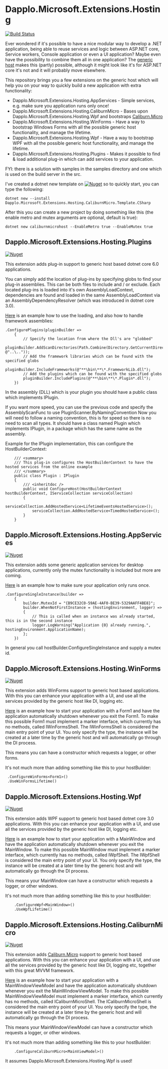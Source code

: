 # Dapplo.Microsoft.Extensions.Hosting

[![Build Status](https://dev.azure.com/Dapplo/Dapplo.Microsoft.Extensions.Hosting/_apis/build/status/dapplo.Dapplo.Microsoft.Extensions.Hosting?branchName=master)](https://dev.azure.com/Dapplo/Dapplo.Microsoft.Extensions.Hosting/_build/latest?definitionId=6&branchName=master)

Ever wondered if it's possible to have a nice modular way to develop a .NET application, being able to reuse services and logic between ASP.NET core, Service workers, Console application or even a UI application? Maybe even have the possibility to combine them all in one application? The [generic host](https://docs.microsoft.com/en-us/aspnet/core/fundamentals/host/generic-host) makes this (partly) possible, although it might look like it's for ASP.NET core it's not and it will probably move elsewhere.

This repository brings you a few extensions on the generic host which will help you on your way to quickly build a new application with extra functionality:
- Dapplo.Microsoft.Extensions.Hosting.AppServices - Simple services, e.g. make sure you application runs only once!
- Dapplo.Microsoft.Extensions.Hosting.CaliburnMicro - Bases upon Dapplo.Microsoft.Extensions.Hosting.Wpf and bootstraps [Caliburn.Micro](https://caliburnmicro.com)
- Dapplo.Microsoft.Extensions.Hosting.WinForms - Have a way to bootstrap Windows Forms with all the possible generic host functionality, and manage the lifetime.
- Dapplo.Microsoft.Extensions.Hosting.Wpf -   Have a way to bootstrap WPF with all the possible generic host functionality, and manage the lifetime.
- Dapplo.Microsoft.Extensions.Hosting.Plugins - Makes it possible to find & load additional plug-in which can add services to your application.

FYI: there is a solution with samples in the samples directory and one which is used on the build server in the src.

I've created a dotnet new template on [![Nuget](https://img.shields.io/nuget/v/Dapplo.Microsoft.Extensions.Hosting.CaliburnMicro.Template.CSharp.svg)](https://www.nuget.org/packages/Dapplo.Microsoft.Extensions.Hosting.CaliburnMicro.Template.CSharp/) so to quickly start, you can type the following:
```
dotnet new --install Dapplo.Microsoft.Extensions.Hosting.CaliburnMicro.Template.CSharp
```

After this you can create a new project by doing something like this (the enable metro and mutex arguments are optional, default is true):
```
dotnet new caliburnmicrohost --EnableMetro true --EnableMutex true
```


Dapplo.Microsoft.Extensions.Hosting.Plugins
--------------------------------------------
[![Nuget](https://img.shields.io/nuget/v/Dapplo.Microsoft.Extensions.Hosting.Plugins.svg)](https://www.nuget.org/packages/Dapplo.Microsoft.Extensions.Hosting.Plugins/)

This extension adds plug-in support to generic host based dotnet core 6.0 applications.

You can simply add the location of plug-ins by specifying globs to find your plug-in assemblies.
This can be both files to include and / or exclude.
Each located plug-ins is loaded into it's own AssemblyLoadContext, dependencies are found and loaded in the same AssemblyLoadContext via an AssemblyDependencyResolver (which was introduced in dotnet core 3.0).

[Here](https://github.com/dapplo/Dapplo.Microsoft.Extensions.Hosting/blob/master/samples/Dapplo.Hosting.Sample.ConsoleDemo/Program.cs#L27)
 is an example how to use the loading, and also how to handle framework assemblies:
```
.ConfigurePlugins(pluginBuilder =>
	{
		// Specify the location from where the Dll's are "globbed"
		pluginBuilder.AddScanDirectories(Path.Combine(Directory.GetCurrentDirectory(), @"..\.."));
		// Add the framework libraries which can be found with the specified globs
		pluginBuilder.IncludeFrameworks(@"**\bin\**\*.FrameworkLib.dll");
		// Add the plugins which can be found with the specified globs
		pluginBuilder.IncludePlugins(@"**\bin\**\*.Plugin*.dll");
	})
```

In the assembly (DLL) which is your plugin you should have a public class which implements IPlugin.

If you want more speed, you can use the previous code and specify the AssemblyScanFunc to use PluginScanner.ByNamingConvention
Now you will need to follow a naming convention, this is for speed so there is no need to scan all types. It should have a class named Plugin which implements IPlugin, in a package which has the same name as the assembly.

Example for the IPlugin implementation, this can configure the HostBuilderContext:

```
    /// <summary>
    /// This plug-in configures the HostBuilderContext to have the hosted services from the online example
    /// </summary>
    public class Plugin : IPlugin
    {
        /// <inheritdoc />
        public void ConfigureHost(HostBuilderContext hostBuilderContext, IServiceCollection serviceCollection)
        {
            serviceCollection.AddHostedService<LifetimeEventsHostedService>();
            serviceCollection.AddHostedService<TimedHostedService>();
        }
    }
```


Dapplo.Microsoft.Extensions.Hosting.AppServices
-----------------------------------------------
[![Nuget](https://img.shields.io/nuget/v/Dapplo.Microsoft.Extensions.Hosting.AppServices.svg)](https://www.nuget.org/packages/Dapplo.Microsoft.Extensions.Hosting.AppServices/)

This extension adds some generic application services for desktop applications, currently only the mutex functionality is included but more are coming.

[Here](https://github.com/dapplo/Dapplo.Microsoft.Extensions.Hosting/blob/master/samples/Dapplo.Hosting.Sample.WinFormsDemo/Program.cs#L25) is an example how to make sure your application only runs once.

```
.ConfigureSingleInstance(builder =>
	{
		builder.MutexId = "{B9CE32C0-59AE-4AF0-BE39-5329AAFF4BE8}";
		builder.WhenNotFirstInstance = (hostingEnvironment, logger) =>
		{
			// This is called when an instance was already started, this is in the second instance
			logger.LogWarning("Application {0} already running.", hostingEnvironment.ApplicationName);
		};
	})
```
In general you call hostBuilder.ConfigureSingleInstance and supply a mutex id.



Dapplo.Microsoft.Extensions.Hosting.WinForms
--------------------------------------------

[![Nuget](https://img.shields.io/nuget/v/Dapplo.Microsoft.Extensions.Hosting.WinForms.svg)](https://www.nuget.org/packages/Dapplo.Microsoft.Extensions.Hosting.WinForms/)

This extension adds WinForms support to generic host based applications.
With this you can enhance your application with a UI, and use all the services provided by the generic host like DI, logging etc.

[Here](https://github.com/dapplo/Dapplo.Microsoft.Extensions.Hosting/blob/master/samples/Dapplo.Hosting.Sample.WinFormsDemo/Program.cs#L48) is an example how to start your application with a Form1 and have the application automatically shutdown whenever you exit the Form1. To make this possible Form1 must implement a marker interface, which currently has no methods, called IWinFormsShell. The IWinFormsShell is considered the main entry point of your UI. You only specify the type, the instance will be created at a later time by the generic host and will automatically go through the DI process.

This means you can have a constructor which requests a logger, or other forms.

It's not much more than adding something like this to your hostBuilder:
```
 .ConfigureWinForms<Form1>()
 .UseWinFormsLifetime()
```


Dapplo.Microsoft.Extensions.Hosting.Wpf
---------------------------------------

[![Nuget](https://img.shields.io/nuget/v/Dapplo.Microsoft.Extensions.Hosting.Wpf.svg)](https://www.nuget.org/packages/Dapplo.Microsoft.Extensions.Hosting.Wpf/)

This extension adds WPF support to generic host based dotnet core 3.0 applications.
With this you can enhance your application with a UI, and use all the services provided by the generic host like DI, logging etc.

[Here](https://github.com/dapplo/Dapplo.Microsoft.Extensions.Hosting/blob/master/samples/Dapplo.Hosting.Sample.WpfDemo/Program.cs#L48) is an example how to start your application with a MainWindow and have the application automatically shutdown whenever you exit the MainWindow. To make this possible MainWindow must implement a marker interface, which currently has no methods, called IWpfShell. The IWpfShell is considered the main entry point of your UI. You only specify the type, the instance will be created at a later time by the generic host and will automatically go through the DI process.

This means your MainWindow can have a constructor which requests a logger, or other windows.

It's not much more than adding something like this to your hostBuilder:
```
	.ConfigureWpf<MainWindow>()
	.UseWpfLifetime()
```


Dapplo.Microsoft.Extensions.Hosting.CaliburnMicro
---------------------------------------

[![Nuget](https://img.shields.io/nuget/v/Dapplo.Microsoft.Extensions.Hosting.CaliburnMicro.svg)](https://www.nuget.org/packages/Dapplo.Microsoft.Extensions.Hosting.CaliburnMicro/)

This extension adds [Caliburn.Micro](https://caliburnmicro.com) support to generic host based applications.
With this you can enhance your application with a UI, and use all the services provided by the generic host like DI, logging etc, together with this great MVVM framework.

[Here](https://github.com/dapplo/Dapplo.Microsoft.Extensions.Hosting/blob/master/samples/Dapplo.Hosting.Sample.CaliburnMicroDemo/Program.cs#L54) is an example how to start your application with a MainWindowViewModel and have the application automatically shutdown whenever you exit the MainWindowViewModel. To make this possible MainWindowViewModel must implement a marker interface, which currently has no methods, called ICaliburnMicroShell. The ICaliburnMicroShell is considered the main entry point of your UI. You only specify the type, the instance will be created at a later time by the generic host and will automatically go through the DI process.

This means your MainWindowViewModel can have a constructor which requests a logger, or other windows.

It's not much more than adding something like this to your hostBuilder:
```
	.ConfigureCaliburnMicro<MainViewModel>()
```
It assumes Dapplo.Microsoft.Extensions.Hosting.Wpf is used!
